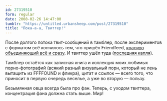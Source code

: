 ```yaml
---
id: 27319510
form: regular
date: 2008-02-26 14:47:00
tumblr: "https://untitled.urbansheep.com/post/27319510"
title: "Пока-а-а, Твиттер!"
---
```


<p>После долгого потока твит-сообщений в тамблер, после экспериментов с форматом всё кончилось тем, что пришёл Friendfeed, <a href="http://friendfeed.com/urbansheep">красиво объединяющий всё и сразу</a>. И твиттер ушёл туда (<a href="http://friendfeed.com/e/f45315ca-27be-dcd6-d389-8105c9d8ecc6">последняя капля</a>).</p>

<p>Тамблер остаётся как записная книга и коллекция моих любимых порно-фотографий (всякий разный визуальный порн, который не лень вытащить из FFFFOUND и фликра), цитат и ссылок — всего того, что приносит в первую очередь веселье, а уже во вторую — пользу.</p>

<p>Безымянная овца всегда была про фан. Теперь, с уходом твиттера, концентрация фана должна стать выше. Мир!</p>


